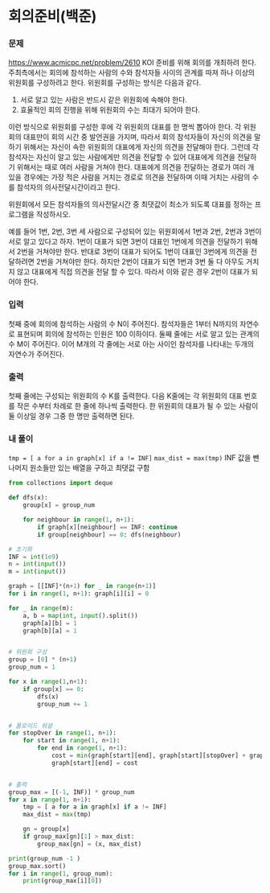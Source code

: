 # 회의준비(백준)

### 문제

https://www.acmicpc.net/problem/2610
KOI 준비를 위해 회의를 개최하려 한다. 주최측에서는 회의에 참석하는 사람의 수와 참석자들 사이의 관계를 따져 하나 이상의 위원회를 구성하려고 한다. 위원회를 구성하는 방식은 다음과 같다.

1. 서로 알고 있는 사람은 반드시 같은 위원회에 속해야 한다.
2. 효율적인 회의 진행을 위해 위원회의 수는 최대가 되어야 한다.

이런 방식으로 위원회를 구성한 후에 각 위원회의 대표를 한 명씩 뽑아야 한다. 각 위원회의 대표만이 회의 시간 중 발언권을 가지며, 따라서 회의 참석자들이 자신의 의견을 말하기 위해서는 자신이 속한 위원회의 대표에게 자신의 의견을 전달해야 한다. 그런데 각 참석자는 자신이 알고 있는 사람에게만 의견을 전달할 수 있어 대표에게 의견을 전달하기 위해서는 때로 여러 사람을 거쳐야 한다. 대표에게 의견을 전달하는 경로가 여러 개 있을 경우에는 가장 적은 사람을 거치는 경로로 의견을 전달하며 이때 거치는 사람의 수를 참석자의 의사전달시간이라고 한다.

위원회에서 모든 참석자들의 의사전달시간 중 최댓값이 최소가 되도록 대표를 정하는 프로그램을 작성하시오.

예를 들어 1번, 2번, 3번 세 사람으로 구성되어 있는 위원회에서 1번과 2번, 2번과 3번이 서로 알고 있다고 하자. 1번이 대표가 되면 3번이 대표인 1번에게 의견을 전달하기 위해서 2번을 거쳐야만 한다. 반대로 3번이 대표가 되어도 1번이 대표인 3번에게 의견을 전달하려면 2번을 거쳐야만 한다. 하지만 2번이 대표가 되면 1번과 3번 둘 다 아무도 거치지 않고 대표에게 직접 의견을 전달 할 수 있다. 따라서 이와 같은 경우 2번이 대표가 되어야 한다.

### 입력

첫째 중에 회의에 참석하는 사람의 수 N이 주어진다. 참석자들은 1부터 N까지의 자연수로 표현되며 회의에 참석하는 인원은 100 이하이다. 둘째 줄에는 서로 알고 있는 관계의 수 M이 주어진다. 이어 M개의 각 줄에는 서로 아는 사이인 참석자를 나타내는 두개의 자연수가 주어진다.

### 출력

첫째 줄에는 구성되는 위원회의 수 K를 출력한다. 다음 K줄에는 각 위원회의 대표 번호를 작은 수부터 차례로 한 줄에 하나씩 출력한다. 한 위원회의 대표가 될 수 있는 사람이 둘 이상일 경우 그중 한 명만 출력하면 된다.

### 내 풀이

`tmp = [ a for a in graph[x] if a != INF]`
`max_dist = max(tmp)`
INF 값을 뺀 나머지 원소들만 있는 배열을 구하고 최댓값 구함

```Python
from collections import deque

def dfs(x):
    group[x] = group_num

    for neighbour in range(1, n+1):
        if graph[x][neighbour] == INF: continue
        if group[neighbour] == 0: dfs(neighbour)

# 초기화
INF = int(1e9)
n = int(input())
m = int(input())

graph = [[INF]*(n+1) for _ in range(n+1)]
for i in range(1, n+1): graph[i][i] = 0

for _ in range(m):
    a, b = map(int, input().split())
    graph[a][b] = 1
    graph[b][a] = 1


# 위원회 구성
group = [0] * (n+1)
group_num = 1

for x in range(1,n+1):
    if group[x] == 0:
        dfs(x)
        group_num += 1


# 플로이드 워셜
for stopOver in range(1, n+1):
    for start in range(1, n+1):
        for end in range(1, n+1):
            cost = min(graph[start][end], graph[start][stopOver] + graph[stopOver][end])
            graph[start][end] = cost


# 출력
group_max = [(-1, INF)] * group_num
for x in range(1, n+1):
    tmp = [ a for a in graph[x] if a != INF]
    max_dist = max(tmp)

    gn = group[x]
    if group_max[gn][1] > max_dist:
        group_max[gn] = (x, max_dist)

print(group_num -1 )
group_max.sort()
for i in range(1, group_num):
    print(group_max[i][0])
```
